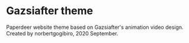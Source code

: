 # Gazsiafter theme
Paperdeer website theme based on Gazsiafter's animation video design. Created by norbertgogibiro, 2020 September.
